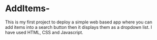 # AddItems-
This is my first project to deploy a simple web based app where you can add items into a search button then it displays them as a dropdown list. I have used HTML, CSS and Javascript. 
